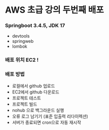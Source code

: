 # AWS 초급 강의 두번째 배포


### Springboot 3.4.5, JDK 17
- devtools
- springweb
- lombok


### 배포 위치 EC2 !


### 배포 방법
- 로컬에서 github 업로드
- EC2에서 github 다운로드
- 프로젝트 테스트 
- 프로젝트 빌드
- nohub 으로 백그라운드 실행
- 오류 로그 남기기 (표준 입출력 리다이렉션)
- 서버가 종료되면 cron으로 자동 재시작


